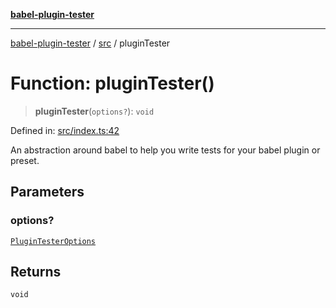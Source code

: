 [**babel-plugin-tester**](../../README.md)

***

[babel-plugin-tester](../../README.md) / [src](../README.md) / pluginTester

# Function: pluginTester()

> **pluginTester**(`options?`): `void`

Defined in: [src/index.ts:42](https://github.com/babel-utils/babel-plugin-tester/blob/4d4ff268cbd4a3f5ae326c51e5487f07121f5c9d/src/index.ts#L42)

An abstraction around babel to help you write tests for your babel plugin or
preset.

## Parameters

### options?

[`PluginTesterOptions`](../types/interfaces/PluginTesterOptions.md)

## Returns

`void`
